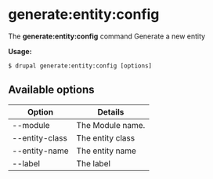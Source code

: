 # generate:entity:config
The **generate:entity:config** command Generate a new entity

**Usage:**
```
$ drupal generate:entity:config [options] 
```

## Available options
Option | Details
-------|-------------
--module | The Module name.
--entity-class | The entity class
--entity-name | The entity name
--label | The label
